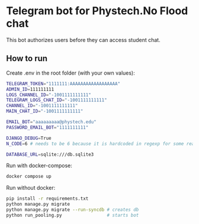 # Telegram bot for Phystech.No Flood chat

This bot authorizes users before they can access student chat.

## How to run

Create .env in the root folder (with your own values):

```bash
TELEGRAM_TOKEN="1111111:AAAAAAAAAAAAAAAAAA"
ADMIN_ID=111111111
LOGS_CHANNEL_ID="-1001111111111"
TELEGRAM_LOGS_CHAT_ID="-1001111111111"
CHANNEL_ID="-1001111111111"
MAIN_CHAT_ID="-1001111111111"

EMAIL_BOT="aaaaaaaaa@phystech.edu"
PASSWORD_EMAIL_BOT="1111111111"

DJANGO_DEBUG=True
N_CODE=6 # needs to be 6 because it is hardcoded in regexp for some reason

DATABASE_URL=sqlite:///db.sqlite3
```

Run with docker-compose:

```bash
docker compose up
```

Run without docker:
```bash
pip install -r requirements.txt
python manage.py migrate
python manage.py migrate --run-syncdb # creates db
python run_pooling.py                 # starts bot
```
